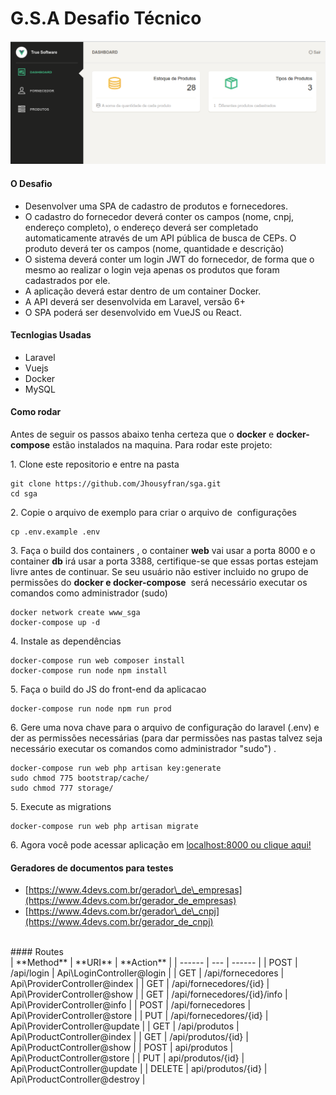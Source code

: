 # G.S.A Desafio Técnico

![tela](https://github.com/Jhousyfran/sga/blob/master/public/images/screenshot_init.png?raw=true)

#### O Desafio

* Desenvolver uma SPA de cadastro de produtos e fornecedores.
* O cadastro do fornecedor deverá conter os campos (nome, cnpj, endereço completo), o endereço deverá ser completado automaticamente através de um API pública de busca de CEPs. O produto deverá ter os campos (nome, quantidade e descrição)
* O sistema deverá conter um login JWT do fornecedor, de forma que o mesmo ao realizar o login veja apenas os produtos que foram cadastrados por ele.
* A aplicação deverá estar dentro de um container Docker.
* A API deverá ser desenvolvida em Laravel, versão 6+
* O SPA poderá ser desenvolvido em VueJS ou React.

#### Tecnlogias Usadas

* Laravel
* Vuejs
* Docker
* MySQL

#### Como rodar

Antes de seguir os passos abaixo tenha certeza que o **docker** e **docker-compose** estão instalados na maquina. Para rodar este projeto:

1\. Clone este repositorio e entre na pasta

```
git clone https://github.com/Jhousyfran/sga.git
cd sga
```

2\. Copie o arquivo de exemplo para criar o arquivo de  configurações

```
cp .env.example .env
```

3\. Faça o build dos containers \, o container **web** vai usar a porta 8000 e o container **db** irá usar a porta 3388, certifique-se que essas portas estejam livre antes de continuar. Se seu usuário não estiver incluido no grupo de permissões do **docker e docker-compose**  será necessário executar os comandos como administrador (sudo)

```
docker network create www_sga
docker-compose up -d
```

4\. Instale as dependências

```
docker-compose run web composer install
docker-compose run node npm install
```

5\. Faça o build do JS do front\-end da aplicacao

```
docker-compose run node npm run prod
```

6. Gere uma nova chave para o arquivo de configuração do laravel (.env) e der as permissões necessárias (para dar permissões nas pastas talvez seja necessário executar os comandos como administrador "sudo") .

```
docker-compose run web php artisan key:generate
sudo chmod 775 bootstrap/cache/
sudo chmod 777 storage/
```

5\. Execute as migrations

```
docker-compose run web php artisan migrate
```

6\. Agora você pode acessar aplicação em [localhost:8000 ou clique aqui!](http://localhost:8000)

#### Geradores de documentos para testes

* [https://www.4devs.com.br/gerador\_de\_empresas](https://www.4devs.com.br/gerador_de_empresas)
* [https://www.4devs.com.br/gerador\_de\_cnpj](https://www.4devs.com.br/gerador_de_cnpj)

<br>
#### Routes
<br>
| **Method** | **URI** | **Action** |
| ------ | --- | ------ |
| POST | /api/login | Api\LoginController@login |
| GET | /api/fornecedores | Api\ProviderController@index |
| GET | /api/fornecedores/{id} | Api\ProviderController@show |
| GET | /api/fornecedores/{id}/info | Api\ProviderController@info |
| POST | /api/fornecedores | Api\ProviderController@store |
| PUT | /api/fornecedores/{id} | Api\ProviderController@update |
| GET | /api/produtos | Api\ProductController@index |
| GET | /api/produtos/{id} | Api\ProductController@show |
| POST | api/produtos | Api\ProductController@store |
| PUT | api/produtos/{id} | Api\ProductController@update |
| DELETE | api/produtos/{id} | Api\ProductController@destroy |